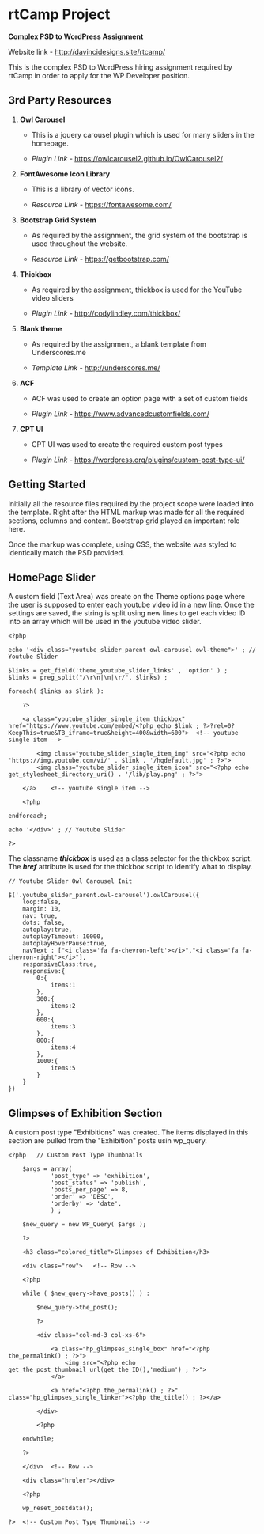 # rtCamp Project
**Complex PSD to WordPress Assignment**


Website link - http://davincidesigns.site/rtcamp/


This is the complex PSD to WordPress hiring assignment required by rtCamp in order to apply for the WP Developer position.

## 3rd Party Resources

1. **Owl Carousel**

     - This is a jquery carousel plugin which is used for many sliders in the homepage.

     - *Plugin Link* - https://owlcarousel2.github.io/OwlCarousel2/

2. **FontAwesome Icon Library**

   - This is a library of vector icons.

   - *Resource Link* - https://fontawesome.com/

3. **Bootstrap Grid System**

   - As required by the assignment, the grid system of the bootstrap is used throughout the website.

   - *Resource Link* - https://getbootstrap.com/

4. **Thickbox**

   - As required by the assignment, thickbox is used for the YouTube video sliders

   - *Plugin Link* - http://codylindley.com/thickbox/

5. **Blank theme**

   - As required by the assignment, a blank template from Underscores.me

   - *Template Link* - http://underscores.me/
   
   
6. **ACF**

   - ACF was used to create an option page with a set of custom fields

   - *Plugin Link* - https://www.advancedcustomfields.com/


7. **CPT UI**

   - CPT UI was used to create the required custom post types

   - *Plugin Link* - https://wordpress.org/plugins/custom-post-type-ui/
   
   
## Getting Started
   
   Initially all the resource files required by the project scope were loaded into the template. Right after the HTML markup was made for all the required sections, columns and content. Bootstrap grid played an important role here. 
   
   Once the markup was complete, using CSS, the website was styled to identically match the PSD provided. 
  
  
## HomePage Slider

A custom field (Text Area) was create on the Theme options page where the user is supposed to enter each youtube video id in a new line. Once the settings are saved, the string is split using new lines to get each video ID into an array which will be used in the youtube video slider.

```
<?php

echo '<div class="youtube_slider_parent owl-carousel owl-theme">' ;	// Youtube Slider 

$links = get_field('theme_youtube_slider_links' , 'option' ) ;
$links = preg_split("/\r\n|\n|\r/", $links) ;

foreach( $links as $link ): 

	?>

	<a class="youtube_slider_single_item thickbox" href="https://www.youtube.com/embed/<?php echo $link ; ?>?rel=0?KeepThis=true&TB_iframe=true&height=400&width=600">	<!-- youtube single item -->
	
		<img class="youtube_slider_single_item_img" src="<?php echo 'https://img.youtube.com/vi/' . $link . '/hqdefault.jpg' ; ?>">
		<img class="youtube_slider_single_item_icon" src="<?php echo get_stylesheet_directory_uri() . '/lib/play.png' ; ?>">

	</a>	<!-- youtube single item -->

	<?php

endforeach; 

echo '</div>' ;	// Youtube Slider 

?>
```

The classname ***thickbox*** is used as a class selector for the thickbox script. The ***href*** attribute is used for the thickbox script to identify what to display.

```
// Youtube Slider Owl Carousel Init

$('.youtube_slider_parent.owl-carousel').owlCarousel({
    loop:false,
    margin: 10,
    nav: true,
    dots: false,
    autoplay:true,
    autoplayTimeout: 10000,
    autoplayHoverPause:true,
    navText : ["<i class='fa fa-chevron-left'></i>","<i class='fa fa-chevron-right'></i>"],
    responsiveClass:true,
	responsive:{
		0:{
	        items:1
	    },
	    300:{
	        items:2
	    },
	    600:{
	        items:3
	    },
	    800:{
	        items:4
	    },
	    1000:{
	        items:5
	    }
	}
})

```

## Glimpses of Exhibition Section

A custom post type "Exhibitions" was created. The items displayed in this section are pulled from the "Exhibition" posts usin wp_query.

```
<?php 	// Custom Post Type Thumbnails

	$args = array(  
			'post_type' => 'exhibition',
			'post_status' => 'publish',
			'posts_per_page' => 8, 
			'order' => 'DESC',
			'orderby' => 'date', 
			) ;

	$new_query = new WP_Query( $args ); 

	?>

	<h3 class="colored_title">Glimpses of Exhibition</h3>

	<div class="row">	<!-- Row -->

	<?php
	    
	while ( $new_query->have_posts() ) : 

		$new_query->the_post(); 

		?>

		<div class="col-md-3 col-xs-6">
		
			<a class="hp_glimpses_single_box" href="<?php the_permalink() ; ?>">
				<img src="<?php echo get_the_post_thumbnail_url(get_the_ID(),'medium') ; ?>">
			</a>

			<a href="<?php the_permalink() ; ?>" class="hp_glimpses_single_linker"><?php the_title() ; ?></a>

		</div>

		<?php

	endwhile;

	?>

	</div>	<!-- Row -->

	<div class="hruler"></div>

	<?php

	wp_reset_postdata(); 

?>	<!-- Custom Post Type Thumbnails -->
```
   
   
   

